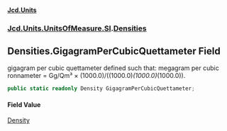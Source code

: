 #### [Jcd.Units](index.md 'index')
### [Jcd.Units.UnitsOfMeasure.SI](Jcd.Units.UnitsOfMeasure.SI.md 'Jcd.Units.UnitsOfMeasure.SI').[Densities](Densities.md 'Jcd.Units.UnitsOfMeasure.SI.Densities')

## Densities.GigagramPerCubicQuettameter Field

gigagram per cubic quettameter defined such that: megagram per cubic ronnameter = Gg/Qm³ ×
(1000.0)/((1000.0)*(1000.0)*(1000.0)).

```csharp
public static readonly Density GigagramPerCubicQuettameter;
```

#### Field Value
[Density](Density.md 'Jcd.Units.UnitTypes.Density')